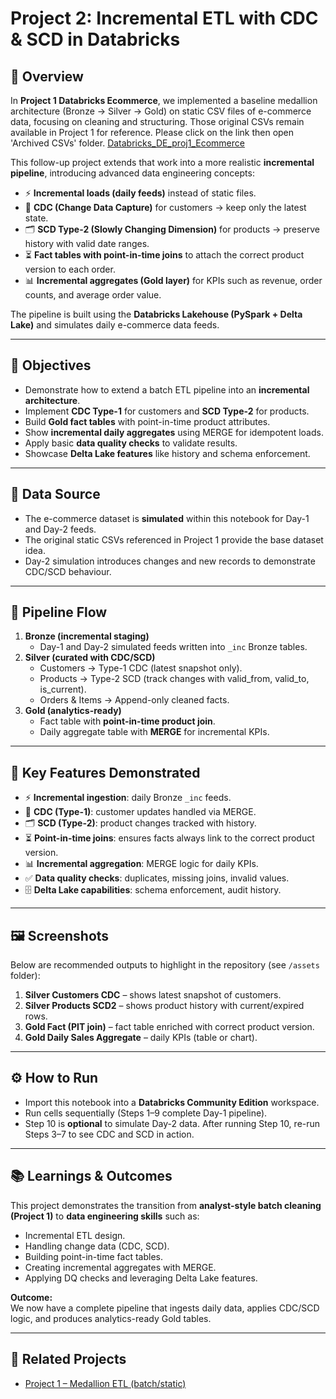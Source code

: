 # Project 2: Incremental ETL with CDC & SCD in Databricks  

## 📖 Overview  
In **Project 1 Databricks Ecommerce**, we implemented a baseline medallion architecture (Bronze → Silver → Gold) on static CSV files of e-commerce data, focusing on cleaning and structuring. Those original CSVs remain available in Project 1 for reference. Please click on the link then open 'Archived CSVs' folder.  [Databricks_DE_proj1_Ecommerce](../Databricks_DE_proj1_Ecommerce/)

This follow-up project extends that work into a more realistic **incremental pipeline**, introducing advanced data engineering concepts:  
- ⚡ **Incremental loads (daily feeds)** instead of static files.  
- 🔄 **CDC (Change Data Capture)** for customers → keep only the latest state.  
- 🗂️ **SCD Type-2 (Slowly Changing Dimension)** for products → preserve history with valid date ranges.  
- ⏳ **Fact tables with point-in-time joins** to attach the correct product version to each order.  
- 📊 **Incremental aggregates (Gold layer)** for KPIs such as revenue, order counts, and average order value.  

The pipeline is built using the **Databricks Lakehouse (PySpark + Delta Lake)** and simulates daily e-commerce data feeds.  

---

## 🎯 Objectives  
- Demonstrate how to extend a batch ETL pipeline into an **incremental architecture**.  
- Implement **CDC Type-1** for customers and **SCD Type-2** for products.  
- Build **Gold fact tables** with point-in-time product attributes.  
- Show **incremental daily aggregates** using MERGE for idempotent loads.  
- Apply basic **data quality checks** to validate results.  
- Showcase **Delta Lake features** like history and schema enforcement.  

---

## 📁 Data Source  
- The e-commerce dataset is **simulated** within this notebook for Day-1 and Day-2 feeds.  
- The original static CSVs referenced in Project 1 provide the base dataset idea.  
- Day-2 simulation introduces changes and new records to demonstrate CDC/SCD behaviour.  

---

## 🔄 Pipeline Flow  
1. **Bronze (incremental staging)**  
   - Day-1 and Day-2 simulated feeds written into `_inc` Bronze tables.  
2. **Silver (curated with CDC/SCD)**  
   - Customers → Type-1 CDC (latest snapshot only).  
   - Products → Type-2 SCD (track changes with valid_from, valid_to, is_current).  
   - Orders & Items → Append-only cleaned facts.  
3. **Gold (analytics-ready)**  
   - Fact table with **point-in-time product join**.  
   - Daily aggregate table with **MERGE** for incremental KPIs.  

---

## 🚀 Key Features Demonstrated  
- ⚡ **Incremental ingestion**: daily Bronze `_inc` feeds.  
- 🔄 **CDC (Type-1)**: customer updates handled via MERGE.  
- 🗂️ **SCD (Type-2)**: product changes tracked with history.  
- ⏳ **Point-in-time joins**: ensures facts always link to the correct product version.  
- 📊 **Incremental aggregation**: MERGE logic for daily KPIs.  
- ✅ **Data quality checks**: duplicates, missing joins, invalid values.  
- 🗄️ **Delta Lake capabilities**: schema enforcement, audit history.  

---

## 🖼️ Screenshots  
Below are recommended outputs to highlight in the repository (see `/assets` folder):  
1. **Silver Customers CDC** – shows latest snapshot of customers.  
2. **Silver Products SCD2** – shows product history with current/expired rows.  
3. **Gold Fact (PIT join)** – fact table enriched with correct product version.  
4. **Gold Daily Sales Aggregate** – daily KPIs (table or chart).  

---

## ⚙️ How to Run  
- Import this notebook into a **Databricks Community Edition** workspace.  
- Run cells sequentially (Steps 1–9 complete Day-1 pipeline).  
- Step 10 is **optional** to simulate Day-2 data. After running Step 10, re-run Steps 3–7 to see CDC and SCD in action.  

---

## 📚 Learnings & Outcomes  
This project demonstrates the transition from **analyst-style batch cleaning (Project 1)** to **data engineering skills** such as:  
- Incremental ETL design.  
- Handling change data (CDC, SCD).  
- Building point-in-time fact tables.  
- Creating incremental aggregates with MERGE.  
- Applying DQ checks and leveraging Delta Lake features.  

**Outcome:**  
We now have a complete pipeline that ingests daily data, applies CDC/SCD logic, and produces analytics-ready Gold tables.  

---

## 🔗 Related Projects  
- [Project 1 – Medallion ETL (batch/static)](link-to-project-1)  
